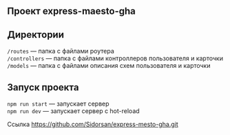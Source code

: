## Проект express-maesto-gha


## Директории

`/routes` — папка с файлами роутера  
`/controllers` — папка с файлами контроллеров пользователя и карточки   
`/models` — папка с файлами описания схем пользователя и карточки  
  
## Запуск проекта

`npm run start` — запускает сервер   
`npm run dev` — запускает сервер с hot-reload

Ссылка https://github.com/Sidorsan/express-mesto-gha.git
